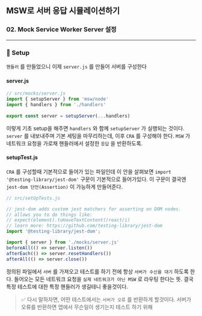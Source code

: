 ## MSW로 서버 응답 시뮬레이션하기

### 02. Mock Service Worker Server 설정
---------------------------------------------

### 📌 Setup

`핸들러` 를 만들었으니 이제 `server.js` 를 만들어 서버를 구성한다

#### server.js
```js
// src/mocks/server.js
import { setupServer } from 'msw/node'
import { handlers } from './handlers'
 
export const server = setupServer(...handlers)
```

이렇게 기초 setup을 해주면 `handlers` 와 함께 `setupServer` 가 실행되는 것이다.
`server` 를 내보내주며 기본 세팅을 마무리하는데, 이후 `CRA` 를 구성해야 한다.
`MSW` 가 네트워크 요청을 가로채 핸들러에서 설정한 `응답` 을 반환하도록.

#### setupTest.js

`CRA` 를 구성할때 기본적으로 들어가 있는 파일인데 이 안을 살펴보면
`import '@testing-library/jest-dom'` 구문이 기본적으로 들어가있다.
이 구문이 결국엔 `jest-dom 단언(Assertion)` 이 가능하게 만들어준다.

```js
// src/setUpTests.js

// jest-dom adds custom jest matchers for asserting on DOM nodes.
// allows you to do things like:
// expect(element).toHaveTextContent(/react/i)
// learn more: https://github.com/testing-library/jest-dom
import '@testing-library/jest-dom';

import { server } from './mocks/server.js'
beforeAll(() => server.listen())
afterEach(() => server.resetHandlers())
afterAll(() => server.close())
```

정의된 파일에서 `서버` 를 가져오고 테스트를 하기 전에 항상 `서버가 수신을 대기` 하도록 한다.
들어오는 모든 네트워크 요청을 `실제 네트워크가 아닌 MSW` 로 라우팅 한다는 뜻.
결국 특정 테스트에 대한 특정 핸들러가 생길테니 좋을것이다.

> ✅ 다시 말하자면, 어떤 테스트에서는 `서버가 오류` 를 반환하게 할것이다.
서버가 오류를 반환하면 앱에서 무슨일이 생기는지 테스트 하기 위해




[`MSW node`]: https://mswjs.io/docs/integrations/node
